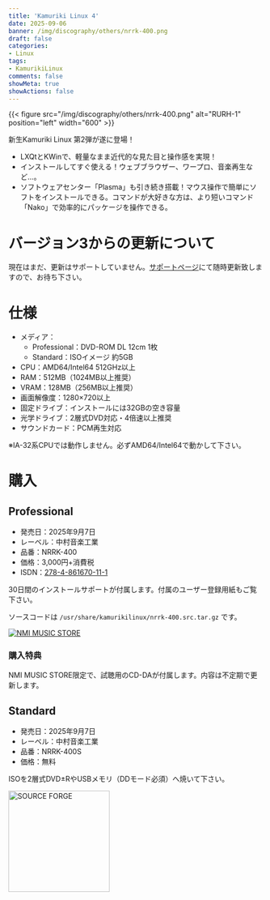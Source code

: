 ```yaml
---
title: 'Kamuriki Linux 4'
date: 2025-09-06
banner: /img/discography/others/nrrk-400.png
draft: false
categories:
- Linux
tags:
- KamurikiLinux
comments: false
showMeta: true
showActions: false
---
```


{{< figure src="/img/discography/others/nrrk-400.png" alt="RURH-1" position="left" width="600" >}}

新生Kamuriki Linux 第2弾が遂に登場！

- LXQtとKWinで、軽量なまま近代的な見た目と操作感を実現！
- インストールしてすぐ使える！ウェブブラウザー、ワープロ、音楽再生など…。
- ソフトウェアセンター「Plasma」も引き続き搭載！マウス操作で簡単にソフトをインストールできる。コマンドが大好きな方は、より短いコマンド「Nako」で効率的にパッケージを操作できる。

# バージョン3からの更新について
現在はまだ、更新はサポートしていません。[サポートページ](/support)にて随時更新致しますので、お待ち下さい。

# 仕様
- メディア：
    - Professional：DVD-ROM DL 12cm 1枚
    - Standard：ISOイメージ 約5GB
- CPU：AMD64/Intel64 512GHz以上
- RAM：512MB（1024MB以上推奨）
- VRAM：128MB（256MB以上推奨）
- 画面解像度：1280×720以上
- 固定ドライブ：インストールには32GBの空き容量
- 光学ドライブ：2層式DVD対応・4倍速以上推奨
- サウンドカード：PCM再生対応

※IA-32系CPUでは動作しません。必ずAMD64/Intel64で動かして下さい。

# 購入
## Professional
- 発売日：2025年9月7日
- レーベル：中村音楽工業
- 品番：NRRK-400
- 価格：3,000円+消費税
- ISDN：[278-4-861670-11-1](https://isdn.jp/2784861670111)

30日間のインストールサポートが付属します。付属のユーザー登録用紙もご覧下さい。

ソースコードは ```/usr/share/kamurikilinux/nrrk-400.src.tar.gz``` です。

<a href="https://nmimusic.booth.pm/items/6478705" target="_blank"><img src="/img/banner/nmi_music_store.png" alt="NMI MUSIC STORE"></a>

### 購入特典
NMI MUSIC STORE限定で、試聴用のCD-DAが付属します。内容は不定期で更新します。

## Standard
- 発売日：2025年9月7日
- レーベル：中村音楽工業
- 品番：NRRK-400S
- 価格：無料

ISOを2層式DVD±RやUSBメモリ（DDモード必須）へ焼いて下さい。

<a href="https://sourceforge.net/projects/kamurikilinux/files/iso/deer/" target="_blank"><img src="/img/banner/sflogo.png" alt="SOURCE FORGE" width="200"></a>
